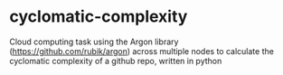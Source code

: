 # cyclomatic-complexity
Cloud computing task using the Argon library (https://github.com/rubik/argon) across multiple nodes to calculate the cyclomatic complexity of a github repo, written in python
